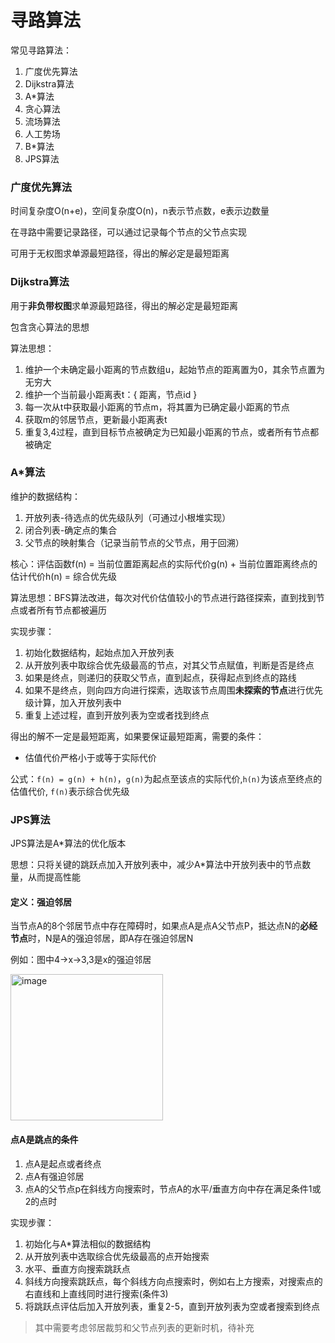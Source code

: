 # 寻路算法

常见寻路算法：
1. 广度优先算法
2. Dijkstra算法
3. A*算法
4. 贪心算法
5. 流场算法
6. 人工势场
7. B*算法
9. JPS算法

### 广度优先算法


时间复杂度O(n+e)，空间复杂度O(n)，n表示节点数，e表示边数量

在寻路中需要记录路径，可以通过记录每个节点的父节点实现

可用于无权图求单源最短路径，得出的解必定是最短距离


### Dijkstra算法

用于**非负带权图**求单源最短路径，得出的解必定是最短距离

包含贪心算法的思想

算法思想：
1. 维护一个未确定最小距离的节点数组u，起始节点的距离置为0，其余节点置为无穷大
2. 维护一个当前最小距离表t：{ 距离，节点id }
3. 每一次从t中获取最小距离的节点m，将其置为已确定最小距离的节点
4. 获取m的邻居节点，更新最小距离表t
5. 重复3,4过程，直到目标节点被确定为已知最小距离的节点，或者所有节点都被确定

### A*算法

维护的数据结构：
1. 开放列表-待选点的优先级队列（可通过小根堆实现）
2. 闭合列表-确定点的集合
3. 父节点的映射集合（记录当前节点的父节点，用于回溯）

核心：评估函数f(n) = 当前位置距离起点的实际代价g(n) + 当前位置距离终点的估计代价h(n) = 综合优先级

算法思想：BFS算法改进，每次对代价估值较小的节点进行路径探索，直到找到节点或者所有节点都被遍历

实现步骤：
1. 初始化数据结构，起始点加入开放列表
2. 从开放列表中取综合优先级最高的节点，对其父节点赋值，判断是否是终点
3. 如果是终点，则递归的获取父节点，直到起点，获得起点到终点的路线
4. 如果不是终点，则向四方向进行探索，选取该节点周围**未探索的节点**进行优先级计算，加入开放列表中
5. 重复上述过程，直到开放列表为空或者找到终点


得出的解不一定是最短距离，如果要保证最短距离，需要的条件：
- 估值代价严格小于或等于实际代价

公式：``f(n) = g(n) + h(n)``，``g(n)``为起点至该点的实际代价,``h(n)``为该点至终点的估值代价, ``f(n)``表示综合优先级


### JPS算法

JPS算法是A*算法的优化版本

思想：只将关键的跳跃点加入开放列表中，减少A*算法中开放列表中的节点数量，从而提高性能

#### 定义：强迫邻居

当节点A的8个邻居节点中存在障碍时，如果点A是点A父节点P，抵达点N的**必经节点**时，N是A的强迫邻居，即A存在强迫邻居N

例如：图中4->x->3,3是x的强迫邻居 

<img width="244" height="234" alt="image" src="https://github.com/user-attachments/assets/bac0ac55-bbee-4ef7-8caa-9569926a5b76" />


#### 点A是跳点的条件
1. 点A是起点或者终点
2. 点A有强迫邻居
3. 点A的父节点p在斜线方向搜索时，节点A的水平/垂直方向中存在满足条件1或2的点时


实现步骤：
1. 初始化与A*算法相似的数据结构
2. 从开放列表中选取综合优先级最高的点开始搜索
3. 水平、垂直方向搜索跳跃点
4. 斜线方向搜索跳跃点，每个斜线方向点搜索时，例如右上方搜索，对搜索点的右直线和上直线同时进行搜索(条件3)
5. 将跳跃点评估后加入开放列表，重复2-5，直到开放列表为空或者搜索到终点


> 其中需要考虑邻居裁剪和父节点列表的更新时机，待补充

